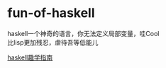 # fun-of-haskell
haskell一个神奇的语言，你无法定义局部变量，哇Cool  
比lisp更加残忍，虐待吾等低能儿

[haskell趣学指南](http://learnyoua.haskell.sg/content/zh-cn/ch02/ready-go.html)
